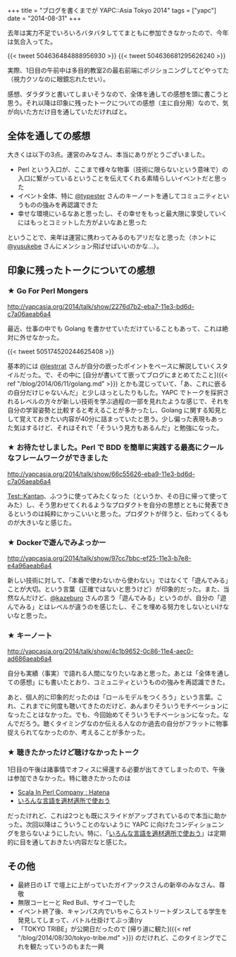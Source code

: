 +++
title = "ブログを書くまでが YAPC::Asia Tokyo 2014"
tags = ["yapc"]
date = "2014-08-31"
+++

去年は実力不足でいろいろバタバタしててまともに参加できなかったので、今年は気合入ってた。

{{< tweet 504636484888956930 >}}
{{< tweet 504636681295626240 >}}

実際、1日目の午前中は多目的教室2の最右前端にポジショニングしてどやってた（視力クソなのに眼鏡忘れたせい）。

<!--more-->

感想、ダラダラと書いてしまいそうなので、全体を通しての感想を頭に書こうと思う。それ以降は印象に残ったトークについての感想（主に自分用）なので、気が向いた方だけ目を通していただければと。

## 全体を通しての感想

大きくは以下の3点。運営のみなさん、本当にありがとうございました。

- Perl という入口が、ここまで様々な物事（技術に限らないという意味で）の入口に繋がっているということを伝えてくれる素晴らしいイベントだと思った
- イベント全体、特に [@typester](https://twitter.com/typester) さんのキーノートを通してコミュニティというものの強みを再認識できた
- 幸せな環境にいるなあと思ったし、その幸せをもっと最大限に享受していくにはもっとコミットした方がよいなあと思った

ということで、来年は運営に携わってみるのもアリだなと思った（ホントに [@yusukebe](https://twitter.com/yusukebe) さんにメンション飛ばせばいいのかな…）。

## 印象に残ったトークについての感想

### ★ Go For Perl Mongers

http://yapcasia.org/2014/talk/show/2276d7b2-eba7-11e3-bd6d-c7a06aeab6a4

最近、仕事の中でも Golang を書かせていただけていることもあって、これは絶対に外せなかった。

{{< tweet 505174520244625408 >}}

基本的には [@lestrrat](https://twitter.com/lestrrat) さんが自分の嵌ったポイントをベースに解説していくスタイルだった。で、その中に [自分が書いてて嵌ってブログにまとめてたこと]({{< ref "/blog/2014/06/11/golang.md" >}}) とかも混じっていて、「あ、これに嵌るの自分だけじゃないんだ」と少しほっとしたりもした。YAPC でトークを採択されるレベルの方々が新しい技術を学ぶ過程の一部を見れたような感じで、それを自分の学習姿勢と比較すると考えることが多かったし、Golang に関する知見として覚えておきたい内容が40分に詰まっていたと思う。少し偏った表現もあった気はするけど、それはそれで「そういう見方もあるんだ」と勉強になった。

### ★ お待たせしました。Perl で BDD を簡単に実践する最高にクールなフレームワークができました

http://yapcasia.org/2014/talk/show/66c55626-eba9-11e3-bd6d-c7a06aeab6a4

[Test::Kantan](http://search.cpan.org/~tokuhirom/Test-Kantan-0.36/lib/Test/Kantan.pm)、ふつうに使ってみたくなった（というか、その日に帰って使ってみた）し、そう思わせてくれるようなプロダクトを自分の思想とともに発表できるというのは純粋にかっこいいと思った。プロダクトが伴うと、伝わってくるものが大きいなと感じた。

### ★ Dockerで遊んでみよっかー

http://yapcasia.org/2014/talk/show/97cc7bbc-ef25-11e3-b7e8-e4a96aeab6a4

新しい技術に対して、「本番で使わないから使わない」ではなくて「遊んでみる」ことが大切。という言葉（正確ではないと思うけど）が印象的だった。また、当然なんだけど、[@kazeburo](https://twitter.com/kazeburo) さんの言う「遊んでみる」というのが、自分の「遊んでみる」とはレベルが違うのを感じたし、そこを埋める努力をしないといけないなと思った。

### ★ キーノート

http://yapcasia.org/2014/talk/show/4c1b9652-0c86-11e4-aec0-ad686aeab6a4

自分も実績（事実）で語れる人間になりたいなあと思った。あとは「全体を通しての感想」にも書いたとおり、コミュニティというものの強みを再認識できた。

あと、個人的に印象的だったのは「ロールモデルをつくろう」という言葉。これ、これまでに何度も聴いてきたのだけど、あんまりそういうモチベーションになったことはなかった。でも、今回始めてそういうモチベーションになった。なんでだろう。聴くタイミングなのか伝える人なのか過去の自分がフラットに物事捉えられてなかったのか、考えることが多かった。

### ★ 聴きたかったけど聴けなかったトーク

1日目の午後は諸事情でオフィスに帰還する必要が出てきてしまったので、午後は参加できなかった。特に聴きたかったのは

- [Scala In Perl Company : Hatena](http://yapcasia.org/2014/talk/show/d557ddbe-fde4-11e3-b7e8-e4a96aeab6a4)
- [いろんな言語を適材適所で使おう](http://yapcasia.org/2014/talk/show/ce831248-ebb4-11e3-bd6d-c7a06aeab6a4)

だったけれど、これは2つとも既にスライドがアップされているので本当に助かった。次回以降はこういうことのないように YAPC に向けたコンディショニングを怠らないようにしたい。特に、「[いろんな言語を適材適所で使おう](http://yapcasia.org/2014/talk/show/ce831248-ebb4-11e3-bd6d-c7a06aeab6a4)」は定期的に目を通しておきたい内容だなと感じた。

## その他

- 最終日の LT で壇上に上がっていたガイアックスさんの新卒のみなさん、尊敬
- 無限コーヒーと Red Bull、サイコーでした
- イベント終了後、キャンパス内でいちゃこらストリートダンスしてる学生を発見してしまって、バトル仕掛けてぶっ潰(ry
- 「TOKYO TRIBE」が公開日だったので [帰り道に観た]({{< ref "/blog/2014/08/30/tokyo-tribe.md" >}}) のだけれど、このタイミングでこれを観たっていうのもまた一興
